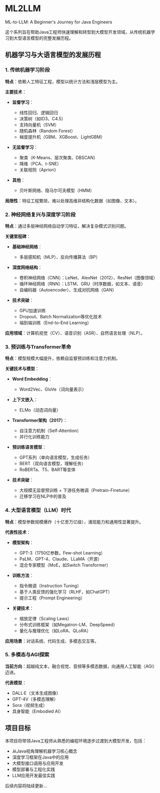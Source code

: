 # ML2LLM
ML-to-LLM: A Beginner's Journey for Java Engineers

这个系列旨在帮助Java工程师快速理解和转型到大模型开发领域，从传统机器学习到大型语言模型的完整发展历程。

## 机器学习与大语言模型的发展历程

### 1. 传统机器学习阶段
**特点**：依赖人工特征工程，模型以统计方法和浅层模型为主。

**主要技术**：
- **监督学习**：
  - 线性回归、逻辑回归
  - 决策树（如ID3、C4.5）
  - 支持向量机（SVM）
  - 随机森林（Random Forest）
  - 梯度提升机（GBM、XGBoost、LightGBM）

- **无监督学习**：
  - 聚类（K-Means、层次聚类、DBSCAN）
  - 降维（PCA、t-SNE）
  - 关联规则（Apriori）

- **其他**：
  - 贝叶斯网络、隐马尔可夫模型（HMM）

**局限性**：特征工程繁琐，难以处理高维非结构化数据（如图像、文本）。

### 2. 神经网络复兴与深度学习阶段
**特点**：通过多层神经网络自动学习特征，解决复杂模式识别问题。

**关键里程碑**：
- **基础神经网络**：
  - 多层感知机（MLP）、反向传播算法（BP）

- **深度网络结构**：
  - 卷积神经网络（CNN）：LeNet、AlexNet（2012）、ResNet（图像领域）
  - 循环神经网络（RNN）：LSTM、GRU（时序数据，如文本、语音）
  - 自编码器（Autoencoder）、生成对抗网络（GAN）

- **技术突破**：
  - GPU加速训练
  - Dropout、Batch Normalization等优化技术
  - 端到端训练（End-to-End Learning）

**应用领域**：计算机视觉（CV）、语音识别（ASR）、自然语言处理（NLP）。

### 3. 预训练与Transformer革命
**特点**：模型规模大幅提升，依赖自监督预训练和注意力机制。

**关键技术与模型**：
- **Word Embedding**：
  - Word2Vec、GloVe（词向量表示）

- **上下文嵌入**：
  - ELMo（动态词向量）

- **Transformer架构（2017）**：
  - 自注意力机制（Self-Attention）
  - 并行化训练能力

- **预训练语言模型**：
  - GPT系列（单向语言模型，生成任务）
  - BERT（双向语言模型，理解任务）
  - RoBERTa、T5、BART等变体

- **技术突破**：
  - 大规模无监督预训练 + 下游任务微调（Pretrain-Finetune）
  - 迁移学习在NLP中的普及

### 4. 大型语言模型（LLM）时代
**特点**：模型参数规模爆炸（十亿至万亿级），涌现能力和通用性显著提升。

**代表性技术**：
- **模型架构**：
  - GPT-3（1750亿参数，Few-shot Learning）
  - PaLM、GPT-4、Claude、LLaMA（开源）
  - 混合专家模型（MoE，如Switch Transformer）

- **训练方法**：
  - 指令微调（Instruction Tuning）
  - 基于人类反馈的强化学习（RLHF，如ChatGPT）
  - 提示工程（Prompt Engineering）

- **关键技术**：
  - 缩放定律（Scaling Laws）
  - 分布式训练框架（如Megatron-LM、DeepSpeed）
  - 量化与推理优化（如LoRA、QLoRA）

**应用场景**：对话系统、代码生成、多模态交互等。

### 5. 多模态与AGI探索
**当前方向**：超越纯文本，融合视觉、音频等多模态数据，向通用人工智能（AGI）迈进。

**代表模型**：
- DALL·E（文本生成图像）
- GPT-4V（多模态理解）
- Sora（视频生成）
- 具身智能（Embodied AI）

## 项目目标

本项目将带领Java工程师从熟悉的编程环境逐步过渡到大模型开发，包括：
- 从Java视角理解机器学习核心概念
- 深度学习框架在Java中的应用
- 大模型接口调用与应用开发
- 模型部署与工程化实践
- LLM应用开发最佳实践

后续内容将陆续更新...
